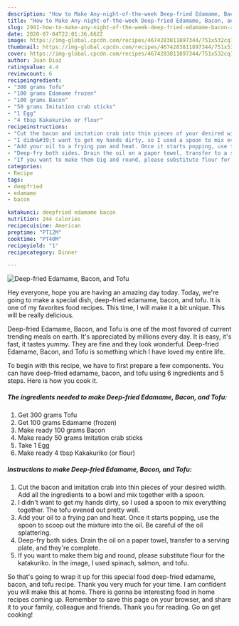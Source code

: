 ```yaml
---
description: "How to Make Any-night-of-the-week Deep-fried Edamame, Bacon, and Tofu"
title: "How to Make Any-night-of-the-week Deep-fried Edamame, Bacon, and Tofu"
slug: 2941-how-to-make-any-night-of-the-week-deep-fried-edamame-bacon-and-tofu
date: 2020-07-04T22:01:36.662Z
image: https://img-global.cpcdn.com/recipes/4674283811897344/751x532cq70/deep-fried-edamame-bacon-and-tofu-recipe-main-photo.jpg
thumbnail: https://img-global.cpcdn.com/recipes/4674283811897344/751x532cq70/deep-fried-edamame-bacon-and-tofu-recipe-main-photo.jpg
cover: https://img-global.cpcdn.com/recipes/4674283811897344/751x532cq70/deep-fried-edamame-bacon-and-tofu-recipe-main-photo.jpg
author: Juan Diaz
ratingvalue: 4.4
reviewcount: 6
recipeingredient:
- "300 grams Tofu"
- "100 grams Edamame frozen"
- "100 grams Bacon"
- "50 grams Imitation crab sticks"
- "1 Egg"
- "4 tbsp Kakakuriko or flour"
recipeinstructions:
- "Cut the bacon and imitation crab into thin pieces of your desired width. Add all the ingredients to a bowl and mix together with a spoon."
- "I didn&#39;t want to get my hands dirty, so I used a spoon to mix everything together. The tofu evened out pretty well."
- "Add your oil to a frying pan and heat. Once it starts popping, use the spoon to scoop out the mixture into the oil. Be careful of the oil splattering."
- "Deep-fry both sides. Drain the oil on a paper towel, transfer to a serving plate, and they&#39;re complete."
- "If you want to make them big and round, please substitute flour for the katakuriko. In the image, I used spinach, salmon, and tofu."
categories:
- Recipe
tags:
- deepfried
- edamame
- bacon

katakunci: deepfried edamame bacon 
nutrition: 244 calories
recipecuisine: American
preptime: "PT12M"
cooktime: "PT40M"
recipeyield: "1"
recipecategory: Dinner

---
```



![Deep-fried Edamame, Bacon, and Tofu](https://img-global.cpcdn.com/recipes/4674283811897344/751x532cq70/deep-fried-edamame-bacon-and-tofu-recipe-main-photo.jpg)

Hey everyone, hope you are having an amazing day today. Today, we're going to make a special dish, deep-fried edamame, bacon, and tofu. It is one of my favorites food recipes. This time, I will make it a bit unique. This will be really delicious.

Deep-fried Edamame, Bacon, and Tofu is one of the most favored of current trending meals on earth. It's appreciated by millions every day. It is easy, it's fast, it tastes yummy. They are fine and they look wonderful. Deep-fried Edamame, Bacon, and Tofu is something which I have loved my entire life.




To begin with this recipe, we have to first prepare a few components. You can have deep-fried edamame, bacon, and tofu using 6 ingredients and 5 steps. Here is how you cook it.

<!--inarticleads1-->

##### The ingredients needed to make Deep-fried Edamame, Bacon, and Tofu:

1. Get 300 grams Tofu
1. Get 100 grams Edamame (frozen)
1. Make ready 100 grams Bacon
1. Make ready 50 grams Imitation crab sticks
1. Take 1 Egg
1. Make ready 4 tbsp Kakakuriko (or flour)




<!--inarticleads2-->

##### Instructions to make Deep-fried Edamame, Bacon, and Tofu:

1. Cut the bacon and imitation crab into thin pieces of your desired width. Add all the ingredients to a bowl and mix together with a spoon.
1. I didn&#39;t want to get my hands dirty, so I used a spoon to mix everything together. The tofu evened out pretty well.
1. Add your oil to a frying pan and heat. Once it starts popping, use the spoon to scoop out the mixture into the oil. Be careful of the oil splattering.
1. Deep-fry both sides. Drain the oil on a paper towel, transfer to a serving plate, and they&#39;re complete.
1. If you want to make them big and round, please substitute flour for the katakuriko. In the image, I used spinach, salmon, and tofu.




So that's going to wrap it up for this special food deep-fried edamame, bacon, and tofu recipe. Thank you very much for your time. I am confident you will make this at home. There is gonna be interesting food in home recipes coming up. Remember to save this page on your browser, and share it to your family, colleague and friends. Thank you for reading. Go on get cooking!
